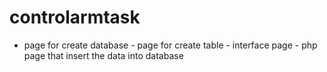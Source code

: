 # controlarmtask
-  page for create database - page for create table - interface page - php page that insert the data into database
